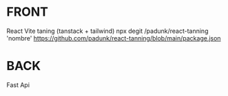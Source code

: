 
# FRONT
React Vite taning (tanstack + tailwind)
 npx degit /padunk/react-tanning 'nombre'
https://github.com/padunk/react-tanning/blob/main/package.json

# BACK
Fast Api

